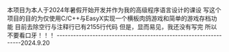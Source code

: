 本项目为本人于2024年暑假开始开发并作为我的高级程序语言设计的课设
写这个项目的目的为仅使用C/C++与EasyX实现一个横板肉鸽游戏和简单的游戏存档功能
目前去除空行与注释行已有2155行代码
但是，显而易见，我还没有写完
所以不要看口牙！！！
-----------------------------------------------------------------2024.9.20
